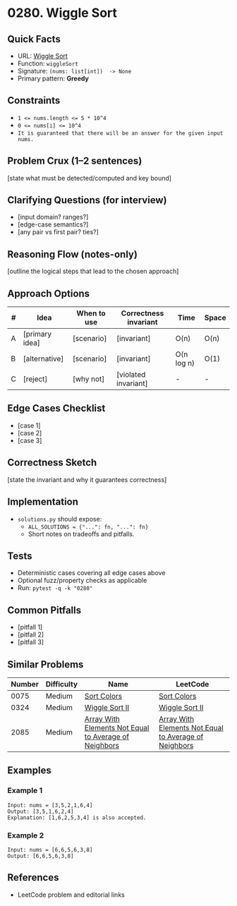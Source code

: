 # 0280. Wiggle Sort

## Quick Facts

- URL: [Wiggle Sort](https://leetcode.com/problems/wiggle-sort/)
- Function: `wiggleSort`
- Signature: `(nums: list[int])  -> None`
- Primary pattern: **Greedy**

## Constraints

- `1 <= nums.length <= 5 * 10^4`
- `0 <= nums[i] <= 10^4`
- `It is guaranteed that there will be an answer for the given input nums.`

## Problem Crux (1–2 sentences)

[state what must be detected/computed and key bound]

## Clarifying Questions (for interview)

- [input domain? ranges?]
- [edge-case semantics?]
- [any pair vs first pair? ties?]

## Reasoning Flow (notes-only)

[outline the logical steps that lead to the chosen approach]

## Approach Options

| # | Idea | When to use | Correctness invariant | Time | Space |
|---|------|-------------|-----------------------|------|-------|
| A | [primary idea] | [scenario] | [invariant] | O(n) | O(n) |
| B | [alternative] | [scenario] | [invariant] | O(n log n) | O(1) |
| C | [reject] | [why not] | [violated invariant] | - | - |

## Edge Cases Checklist

- [case 1]
- [case 2]
- [case 3]

## Correctness Sketch

[state the invariant and why it guarantees correctness]

## Implementation

- `solutions.py` should expose:
  - `ALL_SOLUTIONS = {"...": fn, "...": fn}`
  - Short notes on tradeoffs and pitfalls.

## Tests

- Deterministic cases covering all edge cases above
- Optional fuzz/property checks as applicable
- Run: `pytest -q -k "0280"`

## Common Pitfalls

- [pitfall 1]
- [pitfall 2]
- [pitfall 3]

## Similar Problems

| Number | Difficulty | Name | LeetCode |
|---|---|---|---|
| 0075 | Medium | [Sort Colors](../0075-sort-colors/readme.md) | [Sort Colors](https://leetcode.com/problems/sort-colors/) |
| 0324 | Medium | [Wiggle Sort II](../0324-wiggle-sort-ii/readme.md) | [Wiggle Sort II](https://leetcode.com/problems/wiggle-sort-ii/) |
| 2085 | Medium | [Array With Elements Not Equal to Average of Neighbors](../2085-array-with-elements-not-equal-to-average-of-neighbors/readme.md) | [Array With Elements Not Equal to Average of Neighbors](https://leetcode.com/problems/array-with-elements-not-equal-to-average-of-neighbors/) |

## Examples

### Example 1

```text
Input: nums = [3,5,2,1,6,4]
Output: [3,5,1,6,2,4]
Explanation: [1,6,2,5,3,4] is also accepted.
```

### Example 2

```text
Input: nums = [6,6,5,6,3,8]
Output: [6,6,5,6,3,8]
```

## References

- LeetCode problem and editorial links

